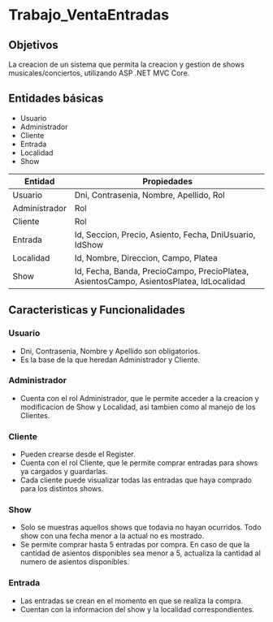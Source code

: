 # Trabajo_VentaEntradas

## Objetivos

La creacion de un sistema que permita la creacion y gestion de shows musicales/conciertos, utilizando ASP .NET MVC Core.

## Entidades básicas

- Usuario
- Administrador
- Cliente
- Entrada
- Localidad
- Show

| Entidad | Propiedades |
| ----- | ----- |
| Usuario | Dni, Contrasenia, Nombre, Apellido, Rol |
| Administrador | Rol |
| Cliente | Rol |
| Entrada | Id, Seccion, Precio, Asiento, Fecha, DniUsuario, IdShow|
| Localidad | Id, Nombre, Direccion, Campo, Platea |
| Show | Id, Fecha, Banda, PrecioCampo, PrecioPlatea, AsientosCampo, AsientosPlatea, IdLocalidad |

## Caracteristicas y Funcionalidades

### Usuario

- Dni, Contrasenia, Nombre y Apellido son obligatorios.
- Es la base de la que heredan Administrador y Cliente.

### Administrador

- Cuenta con el rol Administrador, que le permite acceder a la creacion y modificacion de Show y Localidad, asi tambien como al manejo de los Clientes.

### Cliente

- Pueden crearse desde el Register.
- Cuenta con el rol Cliente, que le permite comprar entradas para shows ya cargados y guardarlas.
- Cada cliente puede visualizar todas las entradas que haya comprado para los distintos shows.

### Show

- Solo se muestras aquellos shows que todavia no hayan ocurridos. Todo show con una fecha menor a la actual no es mostrado.
- Se permite comprar hasta 5 entradas por compra. En caso de que la cantidad de asientos disponibles sea menor a 5, actualiza la cantidad al numero de asientos disponibles.

### Entrada

- Las entradas se crean en el momento en que se realiza la compra.
- Cuentan con la informacion del show y la localidad correspondientes.
